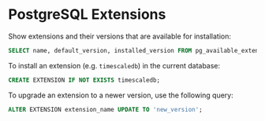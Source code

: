 # PostgreSQL Extensions

Show extensions and their versions that are available for installation:

```sql
SELECT name, default_version, installed_version FROM pg_available_extensions;
```

To install an extension (e.g. `timescaledb`) in the current database:

```sql
CREATE EXTENSION IF NOT EXISTS timescaledb;
```

To upgrade an extension to a newer version, use the following query:
```sql
ALTER EXTENSION extension_name UPDATE TO 'new_version';
```
